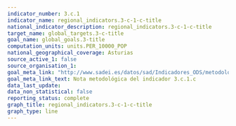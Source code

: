 ```yaml
---
indicator_number: 3.c.1
indicator_name: regional_indicators.3-c-1-c-title
national_indicator_description: regional_indicators.3-c-1-c-title
target_name: global_targets.3-c-title
goal_name: global_goals.3-title
computation_units: units.PER_10000_POP
national_geographical_coverage: Asturias
source_active_1: false
source_organisation_1:  
goal_meta_link: "http://www.sadei.es/datos/sad/Indicadores_ODS/metodologia/3.c.1.c.pdf"
goal_meta_link_text: Nota metodológica del indicador 3.c.1.c
data_last_update:  
data_non_statistical: false
reporting_status: complete
graph_title: regional_indicators.3-c-1-c-title
graph_type: line
---
```

